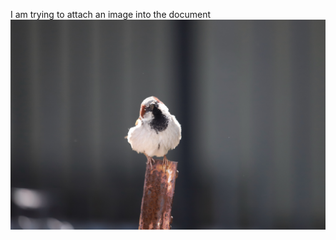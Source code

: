 I am trying to attach an image into the document
![Image of a sparrow](https://github.com/boshenpku/Personal-blog/blob/master/IMG_7600.jpeg)

